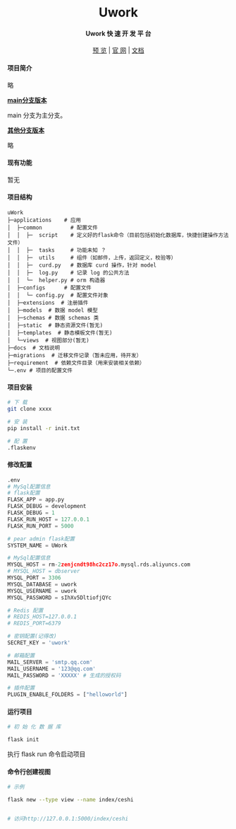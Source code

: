 <div align="center">
<br/>
<br/>
  <h1 align="center">
    Uwork
  </h1>
  <h4>
    Uwork 快 速 开 发 平 台
  </h4> 

  [预 览](http://www.baidu.com)   |   [官 网](http://www.baidu.com/)   |   [文档](docs/detail.md)

</div>


#### 项目简介
略

**[main分支版本 ](https://xxx/tree/main/)**

main 分支为主分支。

**[其他分支版本](https://xxx/other/)**

略


####  现有功能

暂无

####  项目结构

```
uWork
├─applications    # 应用
│  ├─common         # 配置文件
│  │  ├─  script    # 定义好的flask命令（目前包括初始化数据库，快捷创建操作方法文件）
│  │  ├─  tasks     # 功能未知 ？
│  │  ├─  utils     # 组件（如邮件，上传，返回定义，校验等）
│  │  ├─  curd.py   # 数据库 curd 操作，针对 model
│  │  ├─  log.py    # 记录 log 的公共方法
│  │  └─  helper.py # orm 构造器
│  ├─configs      # 配置文件
│  │  └─ config.py  # 配置文件对象
│  ├─extensions  # 注册插件
│  ├─models  # 数据 model 模型
│  ├─schemas # 数据 schemas 类
│  ├─static  # 静态资源文件(暂无)
│  ├─templates  # 静态模板文件(暂无)
│  └─views  # 视图部分(暂无)
├─docs  # 文档说明
├─migrations  # 迁移文件记录（暂未应用，待开发）
├─requirement  # 依赖文件目录（用来安装相关依赖）
└─.env # 项目的配置文件

```

#### 项目安装

```bash
# 下 载
git clone xxxx

# 安 装
pip install -r init.txt

# 配 置
.flaskenv

```

#### 修改配置

```python
.env
# MySql配置信息
# flask配置
FLASK_APP = app.py
FLASK_DEBUG = development
FLASK_DEBUG = 1
FLASK_RUN_HOST = 127.0.0.1
FLASK_RUN_PORT = 5000

# pear admin flask配置
SYSTEM_NAME = UWork

# MySql配置信息
MYSQL_HOST = rm-2zenjcndt98hc2cz17o.mysql.rds.aliyuncs.com
# MYSQL_HOST = dbserver
MYSQL_PORT = 3306
MYSQL_DATABASE = uwork
MYSQL_USERNAME = uwork
MYSQL_PASSWORD = sIhXv5DltiofjQYc

# Redis 配置
# REDIS_HOST=127.0.0.1
# REDIS_PORT=6379

# 密钥配置(记得改)
SECRET_KEY = 'uwork'

# 邮箱配置
MAIL_SERVER = 'smtp.qq.com'
MAIL_USERNAME = '123@qq.com'
MAIL_PASSWORD = 'XXXXX' # 生成的授权码

# 插件配置
PLUGIN_ENABLE_FOLDERS = ["helloworld"]
```

#### 运行项目

```bash
# 初 始 化 数 据 库

flask init
```

执行 flask run 命令启动项目

#### 命令行创建视图

```bash
# 示例

flask new --type view --name index/ceshi


# 访问http://127.0.0.1:5000/index/ceshi
```

